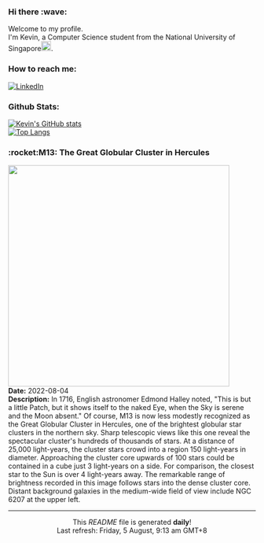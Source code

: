 <h3>Hi there :wave:</h3>

Welcome to my profile.   
I'm Kevin, a Computer Science student from the National University of Singapore<img src="https://img.icons8.com/color/96/000000/singapore-circular.png" width="20px"/>.</p>

<h3>How to reach me: </h3>
<a href="https://www.linkedin.com/in/kevin-foong/"><img alt="LinkedIn" src="https://img.shields.io/badge/linkedin-%230077B5.svg?&style=for-the-badge&logo=linkedin&logoColor=white" /></a> 

<h3>Github Stats: </h3> 

[![Kevin's GitHub stats](https://github-readme-stats.vercel.app/api?username=kevin9foong&theme=tokyonight)](https://github.com/anuraghazra/github-readme-stats) <br/>
[![Top Langs](https://github-readme-stats.vercel.app/api/top-langs/?username=kevin9foong&layout=compact&theme=tokyonight)](https://github.com/anuraghazra/github-readme-stats)

<h3>:rocket:M13: The Great Globular Cluster in Hercules</h3> 
<img width="450" src="https:&#x2F;&#x2F;apod.nasa.gov&#x2F;apod&#x2F;image&#x2F;2208&#x2F;M13_final2_sinfirma.jpg" /><br/>
<b>Date:</b> 2022-08-04<br/>
<b>Description:</b> In 1716, English astronomer Edmond Halley noted, &quot;This is but a little Patch, but it shows itself to the naked Eye, when the Sky is serene and the Moon absent.&quot; Of course, M13 is now less modestly recognized as the Great Globular Cluster in Hercules, one of the brightest globular star clusters in the northern sky. Sharp telescopic views like this one reveal the spectacular cluster&#39;s hundreds of thousands of stars. At a distance of 25,000 light-years, the cluster stars crowd into a region 150 light-years in diameter. Approaching the cluster core upwards of 100 stars could be contained in a cube just 3 light-years on a side. For comparison, the closest star to the Sun is over 4 light-years away. The remarkable range of brightness recorded in this image follows stars into the dense cluster core. Distant background galaxies in the medium-wide field of view include NGC 6207 at the upper left.<br/>

------------
<p align="center">This <i>README</i> file is generated <b>daily</b>!</br>
Last refresh: Friday, 5 August, 9:13 am GMT+8<br />